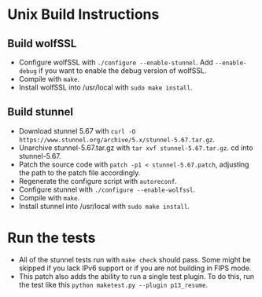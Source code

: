 # Unix Build Instructions

## Build wolfSSL
+ Configure wolfSSL with `./configure --enable-stunnel`. Add `--enable-debug` if you want to enable the debug version of wolfSSL.
+ Compile with `make`.
+ Install wolfSSL into /usr/local with `sudo make install`.

## Build stunnel
+ Download stunnel 5.67 with `curl -O https://www.stunnel.org/archive/5.x/stunnel-5.67.tar.gz`.
+ Unarchive stunnel-5.67.tar.gz with `tar xvf stunnel-5.67.tar.gz`. cd into stunnel-5.67.
+ Patch the source code with `patch -p1 < stunnel-5.67.patch`, adjusting the path to the patch file accordingly.
+ Regenerate the configure script with `autoreconf`.
+ Configure stunnel with `./configure --enable-wolfssl`.
+ Compile with `make`.
+ Install stunnel into /usr/local with `sudo make install`.

# Run the tests
+ All of the stunnel tests run with `make check` should pass. Some might be skipped if you lack IPv6 support or if you are not building in FIPS mode.
+ This patch also adds the ability to run a single test plugin. To do this, run the test like this `python maketest.py --plugin p13_resume`.
